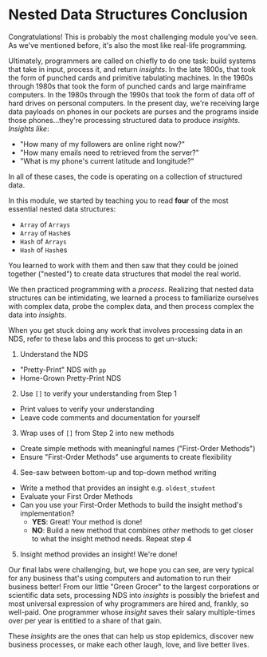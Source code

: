 # Nested Data Structures Conclusion

Congratulations! This is probably the most challenging module you've seen. As
we've mentioned before, it's also the most like real-life programming.

Ultimately, programmers are called on chiefly to do one task: build systems
that take in input, process it, and return _insights_. In the late 1800s, that
took the form of punched cards and primitive tabulating machines. In the 1960s
through 1980s that took the form of punched cards and large mainframe
computers. In the 1980s through the 1990s that took the form of data off of
hard drives on personal computers. In the present day, we're receiving large
data payloads on phones in our pockets are purses and the programs inside those
phones...they're processing structured data to produce _insights_. _Insights
like_:

* "How many of my followers are online right now?"
* "How many emails need to retrieved from the server?"
* "What is my phone's current latitude and longitude?"

In all of these cases, the code is operating on a collection of structured data.

In this module, we started by teaching you to read **four** of the most
essential nested data structures:

* `Array` of `Arrays`
* `Array` of `Hash`es
* `Hash` of `Arrays`
* `Hash` of `Hash`es

You learned to work with them and then saw that they could be joined together
("nested") to create data structures that model the real world.

We then practiced programming with a _process_. Realizing that nested data
structures can be intimidating, we learned a process to familiarize ourselves
with complex data, probe the complex data, and then process complex the data into
_insights_.

When you get stuck doing any work that involves processing data in an NDS,
refer to these labs and this process to get un-stuck:

1. Understand the NDS
  * "Pretty-Print" NDS with `pp`
  * Home-Grown Pretty-Print NDS
2. Use `[]` to verify your understanding from Step 1
  * Print values to verify your understanding
  * Leave code comments and documentation for yourself
3. Wrap uses of `[]` from Step 2 into new methods
  * Create simple methods with meaningful names ("First-Order Methods")
  * Ensure "First-Order Methods" use arguments to create flexibility
4. See-saw between bottom-up and top-down method writing
  * Write a method that provides an insight e.g. `oldest_student`
  * Evaluate your First Order Methods
  * Can you use your First-Order Methods to build the insight method's
    implementation?
    * **YES**: Great! Your method is done!
    * **NO**: Build a new method that combines _other_ methods to get closer to what the insight method needs. Repeat step 4
5. Insight method provides an insight! We're done!

Our final labs were challenging, but, we hope you can see, are very typical for
any business that's using computers and automation to run their business
better! From our little "Green Grocer" to the largest corporations
or scientific data sets, processing NDS into _insights_ is possibly the
briefest and most universal expression of why programmers are hired and,
frankly, so well-paid. One programmer whose _insight_ saves their salary
multiple-times over per year is entitled to a share of that gain.

These _insights_ are the ones that can help us stop epidemics, discover new
business processes, or make each other laugh, love, and live better lives.

